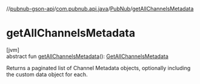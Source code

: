 //[pubnub-gson-api](../../../index.md)/[com.pubnub.api.java](../index.md)/[PubNub](index.md)/[getAllChannelsMetadata](get-all-channels-metadata.md)

# getAllChannelsMetadata

[jvm]\
abstract fun [getAllChannelsMetadata](get-all-channels-metadata.md)(): [GetAllChannelsMetadata](../../com.pubnub.api.java.endpoints.objects_api.channel/-get-all-channels-metadata/index.md)

Returns a paginated list of Channel Metadata objects, optionally including the custom data object for each.
